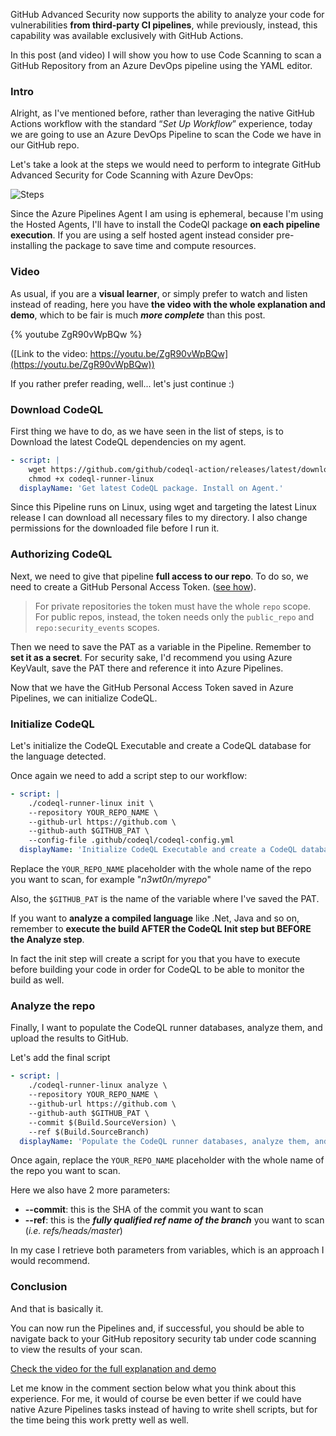 GitHub Advanced Security now supports the ability to analyze your code for vulnerabilities __from third-party CI pipelines__, while previously, instead, this capability was available exclusively with GitHub Actions.

In this post (and video) I will show you how to use Code Scanning to scan a GitHub Repository from an Azure DevOps pipeline using the YAML editor. 

### Intro

Alright, as I've mentioned before, rather than leveraging the native GitHub Actions workflow with the standard “_Set Up Workflow_” experience, today we are going to use an Azure DevOps Pipeline to scan the Code we have in our GitHub repo.

Let's take a look at the steps we would need to perform to integrate GitHub Advanced Security for Code Scanning with Azure DevOps:

![Steps](https://dev-to-uploads.s3.amazonaws.com/i/v6ttrbguv629jq21lrcg.png)

Since the Azure Pipelines Agent I am using is ephemeral, because I'm using the Hosted Agents, I'll have to install the CodeQl package __on each pipeline execution__. If you are using a self hosted agent instead consider pre-installing the package to save time and compute resources.

### Video

As usual, if you are a __visual learner__, or simply prefer to watch and listen instead of reading, here you have __the video with the whole explanation and demo__, which to be fair is much ___more complete___ than this post.

{% youtube ZgR90vWpBQw %}

([Link to the video: https://youtu.be/ZgR90vWpBQw](https://youtu.be/ZgR90vWpBQw))

If you rather prefer reading, well... let's just continue :)

### Download CodeQL

First thing we have to do, as we have seen in the list of steps, is to Download the latest CodeQL dependencies on my agent.

```yaml
- script: |
    wget https://github.com/github/codeql-action/releases/latest/download/codeql-runner-linux
    chmod +x codeql-runner-linux
  displayName: 'Get latest CodeQL package. Install on Agent.'
```

Since this Pipeline runs on Linux, using wget and targeting the latest Linux release I can download all necessary files to my directory. I also change permissions for the downloaded file before I run it.

### Authorizing CodeQL

Next, we need to give that pipeline __full access to our repo__. To do so, we need to create a GitHub Personal Access Token. ([see how](https://www.youtube.com/watch?v=ZgR90vWpBQw&t=172s)).

> For private repositories the token must have the whole `repo` scope. For public repos, instead, the token needs only the `public_repo` and `repo:security_events` scopes.

Then we need to save the PAT as a variable in the Pipeline. Remember to __set it as a secret__. For security sake, I'd recommend you using Azure KeyVault, save the PAT there and reference it into Azure Pipelines.

Now that we have the GitHub Personal Access Token saved in Azure Pipelines, we can initialize CodeQL.

### Initialize CodeQL

Let's initialize the CodeQL Executable and create a CodeQL database for the language detected.

Once again we need to add a script step to our workflow:

```yaml
- script: |
    ./codeql-runner-linux init \
    --repository YOUR_REPO_NAME \
    --github-url https://github.com \
    --github-auth $GITHUB_PAT \
    --config-file .github/codeql/codeql-config.yml 
  displayName: 'Initialize CodeQL Executable and create a CodeQL database'
```

Replace the `YOUR_REPO_NAME` placeholder with the whole name of the repo you want to scan, for example "_n3wt0n/myrepo_"

Also, the `$GITHUB_PAT` is the name of the variable where I've saved the PAT.

If you want to __analyze a compiled language__ like .Net, Java and so on, remember to __execute the build AFTER the CodeQL Init step but BEFORE the Analyze step__.

In fact the init step will create a script for you that you have to execute before building your code in order for CodeQL to be able to monitor the build as well.

### Analyze the repo

Finally, I want to populate the CodeQL runner databases, analyze them, and upload the results to GitHub.

Let's add the final script

```yaml
- script: |
    ./codeql-runner-linux analyze \
	--repository YOUR_REPO_NAME \
	--github-url https://github.com \
	--github-auth $GITHUB_PAT \
	--commit $(Build.SourceVersion) \
	--ref $(Build.SourceBranch)
  displayName: 'Populate the CodeQL runner databases, analyze them, and upload the results to GitHub.'
```

Once again, replace the `YOUR_REPO_NAME` placeholder with the whole name of the repo you want to scan.

Here we also have 2 more parameters:

- __--commit__: this is the SHA of the commit you want to scan
- __--ref__: this is the ___fully qualified ref name of the branch___ you want to scan (_i.e. refs/heads/master_)

In my case I retrieve both parameters from variables, which is an approach I would recommend.

### Conclusion

And that is basically it.

You can now run the Pipelines and, if successful, you should be able to navigate back to your GitHub repository security tab under code scanning to view the results of your scan.

[Check the video for the full explanation and demo](https://youtu.be/ZgR90vWpBQw)

Let me know in the comment section below what you think about this experience. For me, it would of course be even better if we could have native Azure Pipelines tasks instead of having to write shell scripts, but for the time being this work pretty well as well.

